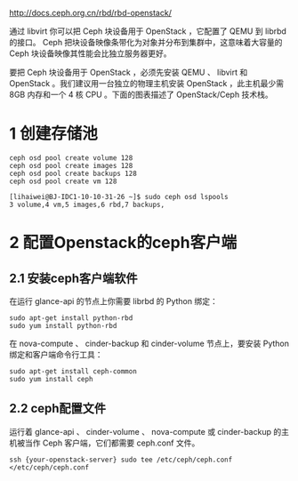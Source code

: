 http://docs.ceph.org.cn/rbd/rbd-openstack/

通过 libvirt 你可以把 Ceph 块设备用于 OpenStack ，它配置了 QEMU 到 librbd 的接口。 Ceph 把块设备映像条带化为对象并分布到集群中，这意味着大容量的 Ceph 块设备映像其性能会比独立服务器更好。

要把 Ceph 块设备用于 OpenStack ，必须先安装 QEMU 、 libvirt 和 OpenStack 。我们建议用一台独立的物理主机安装 OpenStack ，此主机最少需 8GB 内存和一个 4 核 CPU 。下面的图表描述了 OpenStack/Ceph 技术栈。

# 1 创建存储池

```
ceph osd pool create volume 128
ceph osd pool create images 128
ceph osd pool create backups 128
ceph osd pool create vm 128

[lihaiwei@BJ-IDC1-10-10-31-26 ~]$ sudo ceph osd lspools
3 volume,4 vm,5 images,6 rbd,7 backups,
```

# 2 配置Openstack的ceph客户端

## 2.1 安装ceph客户端软件

在运行 glance-api 的节点上你需要 librbd 的 Python 绑定：

```
sudo apt-get install python-rbd
sudo yum install python-rbd
```

在 nova-compute 、 cinder-backup 和 cinder-volume 节点上，要安装 Python 绑定和客户端命令行工具：

```
sudo apt-get install ceph-common
sudo yum install ceph
```

## 2.2 ceph配置文件

运行着 glance\-api 、 cinder-volume 、 nova-compute 或 cinder-backup 的主机被当作 Ceph 客户端，它们都需要 ceph.conf 文件。

```
ssh {your-openstack-server} sudo tee /etc/ceph/ceph.conf </etc/ceph/ceph.conf
```
